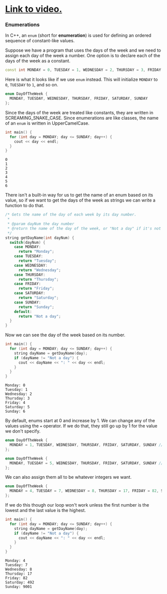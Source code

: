 # [Link to video.](TODO)

### Enumerations

In C++, an `enum` (short for **enumeration**) is used for defining an ordered sequence of constant-like values.

Suppose we have a program that uses the days of the week and we need to assign each day of the week a number. One option is to declare each of the days of the week as a constant.

```cpp
const int MONDAY = 0, TUESDAY = 1, WEDNESDAY = 2, THURSDAY = 3, FRIDAY = 4, SATURDAY = 5, SUNDAY = 6;
```

Here is what it looks like if we use `enum` instead.  This will initialize `MONDAY` to `0`, `TUESDAY` to `1`, and so on.

```cpp
enum DayOfTheWeek {
  MONDAY, TUESDAY, WEDNESDAY, THURSDAY, FRIDAY, SATURDAY, SUNDAY
};
```

Since the days of the week are treated like constants, they are written in SCREAMING_SNAKE_CASE. Since enumerations are like classes, the name of an `enum` is written in UpperCamelCase.

```cpp
int main() {
  for (int day = MONDAY; day <= SUNDAY; day++) {
    cout << day << endl;
  }
}
```

```
0
1
2
3
4
5
6
```

There isn't a built-in way for us to get the name of an enum based on its value, so if we want to get the days of the week as strings we can write a function to do that.

```cpp
/* Gets the name of the day of each week by its day number.
 *
 * @param dayNum the day number
 * @return the name of the day of the week, or "Not a day" if it's not a valid day number
 */
string getDayName(int dayNum) {
  switch(dayNum) {
    case MONDAY:
      return "Monday";
    case TUESDAY:
      return "Tuesday";
    case WEDNESDAY:
      return "Wednesday";
    case THURSDAY:
      return "Thursday";
    case FRIDAY:
      return "Friday";
    case SATURDAY:
      return "Saturday";
    case SUNDAY:
      return "Sunday";
    default:
      return "Not a day";
  }
}
```

Now we can see the day of the week based on its number.

```cpp
int main() {
  for (int day = MONDAY; day <= SUNDAY; day++) {
    string dayName = getDayName(day);
    if (dayName != "Not a day") {
      cout << dayName << ": " << day << endl;
    }
  }
}
```

```
Monday: 0
Tuesday: 1
Wednesday: 2
Thursday: 3
Friday: 4
Saturday: 5
Sunday: 6
```

By default, enums start at 0 and increase by 1. We can change any of the values using the `=` operator. If we do that, they still go up by 1 for the value we don't specify.


```cpp
enum DayOfTheWeek {
  MONDAY = 1, TUESDAY, WEDNESDAY, THURSDAY, FRIDAY, SATURDAY, SUNDAY // Now Monday is 1, Tuesday is 2, and so on
};
```

```cpp
enum DayOfTheWeek {
  MONDAY, TUESDAY = 5, WEDNESDAY, THURSDAY, FRIDAY, SATURDAY, SUNDAY // Now Monday is 1, Tuesday is 5, Wednesday is 6, and so on
};
```

We can also assign them all to be whatever integers we want. 

```cpp
enum DayOfTheWeek {
  MONDAY = 4, TUESDAY = 7, WEDNESDAY = 8, THURSDAY = 17, FRIDAY = 82, SATURDAY = 492, SUNDAY = 9001
};
```

If we do this though our loop won't work unless the first number is the lowest and the last value is the highest.


```cpp
int main() {
  for (int day = MONDAY; day <= SUNDAY; day++) {
    string dayName = getDayName(day);
    if (dayName != "Not a day") {
      cout << dayName << ": " << day << endl;
    }
  }
}
```

```
Monday: 4
Tuesday: 7
Wednesday: 8
Thursday: 17
Friday: 82
Saturday: 492
Sunday: 9001
```
